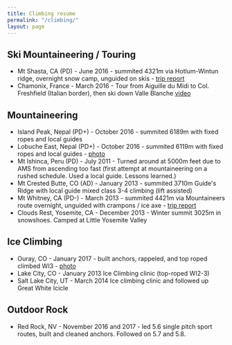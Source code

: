 ```yaml
---
title: Climbing resume
permalink: "/climbing/"
layout: page
---
```


## Ski Mountaineering / Touring
* Mt Shasta, CA (PD) - June 2016 - summited 4321m via Hotlum-Wintun ridge, overnight snow camp, unguided on skis - [trip report](https://www.facebook.com/notes/scott-shapiro/skiing-mount-shasta-2016/10154386704841802)
* Chamonix, France - March 2016 - Tour from Aiguille du Midi to Col. Freshfield (Italian border), then ski down Valle Blanche [video](https://www.instagram.com/p/BDbnKtPuIkw/)

## Mountaineering
* Island Peak, Nepal (PD+) - October 2016 - summited 6189m with fixed ropes and local guides
* Lobuche East, Nepal (PD+) - October 2016 - summited 6119m with fixed ropes and local guides - [photo](https://www.instagram.com/p/BM7pdI5jf5Z/)
* Mt Ishinca, Peru (PD) - July 2011 - Turned around at 5000m feet due to AMS from ascending too fast (first attempt at mountaineering on a rushed schedule. Used a local guide. Lessons learned.)
* Mt Crested Butte, CO (AD) - January 2013 - summited 3710m Guide's Ridge with local guide mixed class 3-4 climbing (lift assisted)
* Mt Whitney, CA (PD-) - March 2013 - summited 4421m via Mountaineers route overnight, unguided with crampons / ice axe - [trip report](http://www.whitneyzone.com/wz/ubbthreads.php/topics/30565/Mountaineer's_Route_March_22-2)
* Clouds Rest, Yosemite, CA - December 2013 - Winter summit 3025m in snowshoes. Camped at Little Yosemite Valley

## Ice Climbing
* Ouray, CO - January 2017 - built anchors, rappeled, and top roped climbed WI3 - [photo](https://www.instagram.com/p/BPQl0kxjenK/)
* Lake City, CO - January 2013 Ice Climbing clinic (top-roped WI2-3)
* Salt Lake City, UT - March 2014 Ice climbing clinic and followed up Great White Icicle

## Outdoor Rock
* Red Rock, NV - November 2016 and 2017 - led 5.6 single pitch sport routes, built and cleaned anchors. Followed on 5.7 and 5.8.
